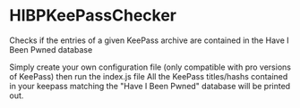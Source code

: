 # HIBPKeePassChecker
Checks if the entries of a given KeePass archive are contained in the Have I Been Pwned database

Simply create your own configuration file (only compatible with pro versions of KeePass)
then run the index.js file
All the KeePass titles/hashs contained in your keepass matching the "Have I Been Pwned" database will be printed out.
